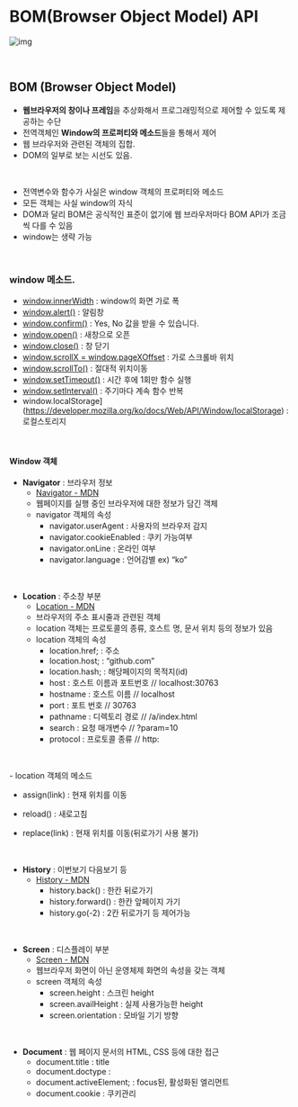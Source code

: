 # BOM(Browser Object Model) API

![img](https://media.vlpt.us/images/tjdud0123/post/5fdd4197-125a-4790-b56f-5b0ef03fe7a0/image.png)

<br>

## **BOM** (Browser Object Model)

* **웹브라우저의 창이나 프레임**을 추상화해서 프로그래밍적으로 제어할 수 있도록 제공하는 수단
* 전역객체인 **Window의 프로퍼티와 메소드**들을 통해서 제어
* 웹 브라우저와 관련된 객체의 집합.
* DOM의 일부로 보는 시선도 있음.

<br>

- 전역변수와 함수가 사실은 window 객체의 프로퍼티와 메소드
- 모든 객체는 사실 window의 자식
- DOM과 달리 BOM은 공식적인 표준이 없기에 웹 브라우저마다 BOM API가 조금씩 다를 수 있음
- window는 생략 가능

<br>

### window 메소드.

* [window.innerWidth](https://developer.mozilla.org/en-US/docs/Web/API/Window/innerWidth) : window의 화면 가로 폭
* [window.alert()](https://developer.mozilla.org/en-US/docs/Web/API/Window/alert) : 알림창
* [window.confirm()](https://developer.mozilla.org/en-US/search?q=confirm) : Yes, No 값을 받을 수 있습니다.
* [window.open()](https://developer.mozilla.org/en-US/docs/Web/API/Window/open) : 새창으로 오픈
* [window.close()](https://developer.mozilla.org/en-US/docs/Web/API/Window/close) : 창 닫기
* [window.scrollX = window.pageXOffset](https://developer.mozilla.org/ko/docs/Web/API/Window/scrollX) : 가로 스크롤바 위치
* [window.scrollTo()](https://developer.mozilla.org/ko/docs/Web/API/Window/scrollTo) : 절대적 위치이동
* [window.setTimeout()](https://developer.mozilla.org/ko/docs/Web/API/WindowTimers/setTimeout) : 시간 후에 1회만 함수 실행
* [window.setInterval()](https://velog.io/@tjdud0123/setInterval) : 주기마다 계속 함수 반복
* window.localStorage](https://developer.mozilla.org/ko/docs/Web/API/Window/localStorage) : 로컬스토리지

<br>

#### Window 객체

* **Navigator** : 브라우저 정보
  * [Navigator - MDN](https://developer.mozilla.org/ko/docs/Web/API/Navigator)
  * 웹페이지를 실행 중인 브라우저에 대한 정보가 담긴 객체
  * navigator 객체의 속성
    * navigator.userAgent : 사용자의 브라우저 감지
    * navigator.cookieEnabled : 쿠키 가능여부
    * navigator.onLine : 온라인 여부
    * navigator.language : 언어감별 ex) “ko”

<br>

* **Location** : 주소창 부분
  * [Location - MDN](https://developer.mozilla.org/ko/docs/Web/API/Location)
  * 브라우저의 주소 표시줄과 관련된 객체
  * location 객체는 프로토콜의 종류, 호스트 명, 문서 위치 등의 정보가 있음
  * location 객체의 속성
    * location.href; : 주소
    * location.host; : “github.com”
    * location.hash; : 해당페이지의 목적지(id)
    * host : 호스트 이름과 포트번호 // localhost:30763
    * hostname : 호스트 이름 // localhost
    * port : 포트 번호 // 30763
    * pathname : 디렉토리 경로 // /a/index.html
    * search : 요청 매개변수 // ?param=10
    * protocol : 프로토콜 종류  // http:

<br>

\- location 객체의 메소드

* assign(link) : 현재 위치를 이동

* reload() : 새로고침

* replace(link) : 현재 위치를 이동(뒤로가기 사용 불가)

<br>

* **History** : 이번보기 다음보기 등
  * [History - MDN](https://developer.mozilla.org/ko/docs/Web/API/History)
    * history.back() : 한칸 뒤로가기
    * history.forward() : 한칸 앞페이지 가기
    * history.go(-2) : 2칸 뒤로가기 등 제어가능

<br>

* **Screen** : 디스플레이 부분
  * [Screen - MDN](https://developer.mozilla.org/ko/docs/Web/API/Screen)
  * 웹브라우저 화면이 아닌 운영체제 화면의 속성을 갖는 객체
  * screen 객체의 속성
    * screen.height : 스크린 height
    * screen.availHeight : 실제 사용가능한 height
    * screen.orientation : 모바일 기기 방향

<br>

* **Document** : 웹 페이지 문서의 HTML, CSS 등에 대한 접근
  * document.title : title
  * document.doctype :
  * document.activeElement; : focus된, 활성화된 엘리먼트
  * document.cookie : 쿠키관리

